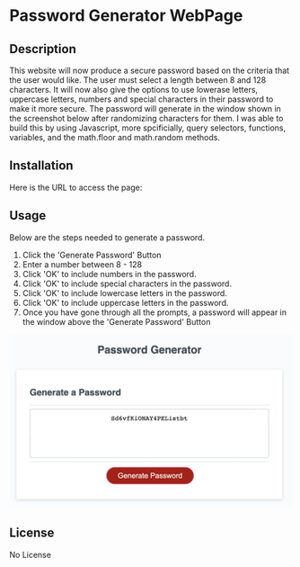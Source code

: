 # Password Generator WebPage

## Description

This website will now produce a secure password based on the criteria that the user would like.  The user must select a length between 8 and 128 characters.  It will now also give the options to use lowerase letters, uppercase letters, numbers and special characters in their password to make it more secure.  The password will generate in the window shown in the screenshot below after randomizing characters for them. I was able to build this by using Javascript, more spcificially, query selectors, functions, variables, and the math.floor and math.random methods.  

## Installation

Here is the URL to access the page: 

## Usage

Below are the steps needed to generate a password.  
1. Click the 'Generate Password' Button
2. Enter a number between 8 - 128
3. Click 'OK' to include numbers in the password. 
4. Click 'OK' to include special characters in the password. 
5. Click 'OK' to include lowercase letters in the password. 
6. Click 'OK' to include uppercase letters in the password. 
7. Once you have gone through all the prompts, a password will appear in the window above the 'Generate Password' Button

![Alt text](images/Screenshot.png)
## License

No License


